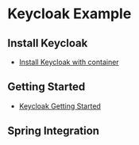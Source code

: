 # Keycloak Example

## Install Keycloak

- [Install Keycloak with container](./install/container/install_via_container.md)

## Getting Started

- [Keycloak Getting Started](./getting-started/getting-started.md)

## Spring Integration


